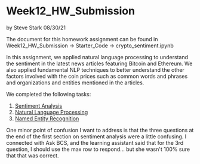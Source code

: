 # Week12_HW_Submission
by Steve Stark 
08/30/21

The document for this homework assignment can be found in Week12_HW_Submission -> Starter_Code -> crypto_sentiment.ipynb

In this assignment, we applied natural language processing to understand the sentiment in the latest news articles featuring Bitcoin and Ethereum. We also applied fundamental NLP techniques to better understand the other factors involved with the coin prices such as common words and phrases and organizations and entities mentioned in the articles.

We completed the following tasks:

1. [Sentiment Analysis](#1---Sentiment-Analysis)
2. [Natural Language Processing](#2---Natural-Language-Processing)
3. [Named Entity Recognition](#3---Named-Entity-Recognition)

One minor point of confusion I want to address is that the three questions at the end of the first section on sentiment analysis were a little confusing. I connected with Ask BCS, and the learning assistant said that for the 3rd question, I should use the max row to respond... but she wasn't 100% sure that that was correct. 